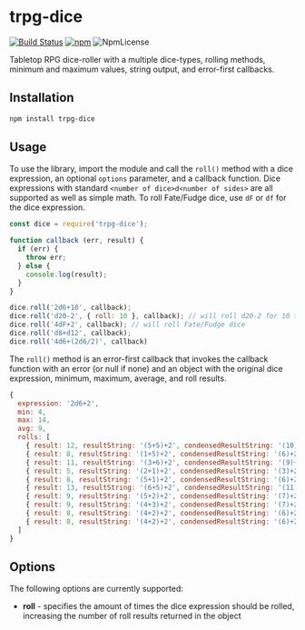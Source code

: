 # trpg-dice

[![Build Status](https://travis-ci.com/HDTran/trpg-dice.svg?branch=master)](https://travis-ci.com/HDTran/trpg-dice)
[![npm](https://img.shields.io/npm/v/trpg-dice.svg)](https://www.npmjs.com/package/trpg-dice)
![NpmLicense](https://img.shields.io/npm/l/trpg-dice.svg)


Tabletop RPG dice-roller with a multiple dice-types, rolling methods, minimum and maximum values, string output, and error-first callbacks.

## Installation
```sh
npm install trpg-dice 
```

## Usage
To use the library, import the module and call the ``roll()`` method with a dice expression, an optional ``options`` parameter, and a callback function. Dice expressions with standard ``<number of dice>d<number of sides>`` are all supported as well as simple math. To roll Fate/Fudge dice, use ``dF`` or ``df`` for the dice expression.

```javascript
const dice = require('trpg-dice');

function callback (err, result) {
  if (err) {
    throw err;
  } else {
    console.log(result);
  }
}

dice.roll('2d6+10', callback);
dice.roll('d20-2', { roll: 10 }, callback); // will roll d20-2 for 10 times
dice.roll('4dF+2', callback); // will roll Fate/Fudge dice
dice.roll('d8+d12', callback);
dice.roll('4d6+(2d6/2)', callback)
```

The ``roll()`` method is an error-first callback that invokes the callback function with an error (or null if none) and an object with the original dice expression, minimum, maximum, average, and roll results.

```javascript
{
  expression: '2d6+2',
  min: 4,
  max: 14,
  avg: 9,
  rolls: [
    { result: 12, resultString: '(5+5)+2', condensedResultString: '(10)+2' },
    { result: 8, resultString: '(1+5)+2', condensedResultString: '(6)+2' },
    { result: 11, resultString: '(3+6)+2', condensedResultString: '(9)+2' },
    { result: 5, resultString: '(2+1)+2', condensedResultString: '(3)+2' },
    { result: 8, resultString: '(5+1)+2', condensedResultString: '(6)+2' },
    { result: 13, resultString: '(6+5)+2', condensedResultString: '(11)+2' },
    { result: 9, resultString: '(5+2)+2', condensedResultString: '(7)+2' },
    { result: 9, resultString: '(4+3)+2', condensedResultString: '(7)+2' },
    { result: 8, resultString: '(4+2)+2', condensedResultString: '(6)+2' },
    { result: 8, resultString: '(4+2)+2', condensedResultString: '(6)+2' }
  ]
}
```

## Options
The following options are currently supported:

* **roll** - specifies the amount of times the dice expression should be rolled, increasing the number of roll results returned in the object
